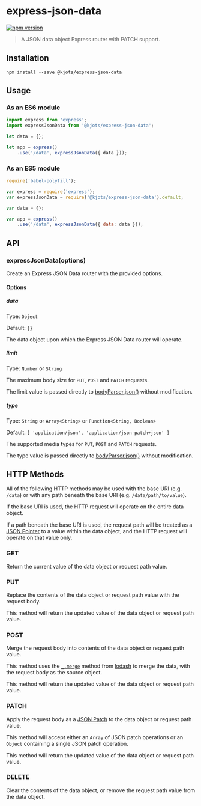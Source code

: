 # express-json-data

[![npm version](https://badge.fury.io/js/%40kjots%2Fexpress-json-data.svg)](https://www.npmjs.com/package/@kjots/express-json-data)

> A JSON data object Express router with PATCH support.

## Installation

```shell
npm install --save @kjots/express-json-data
```

## Usage

### As an ES6 module

```js
import express from 'express';
import expressJsonData from '@kjots/express-json-data';

let data = {};

let app = express()
    .use('/data', expressJsonData({ data }));
```

### As an ES5 module

```js
require('babel-polyfill');

var express = require('express');
var expressJsonData = require('@kjots/express-json-data').default;

var data = {};

var app = express()
    .use('/data', expressJsonData({ data: data }));
```

## API

### expressJsonData(options)

Create an Express JSON Data router with the provided options.

#### Options

##### data
Type: `Object`

Default: `{}`

The data object upon which the Express JSON Data router will operate.

##### limit
Type: `Number` or `String`

The maximum body size for `PUT`, `POST` and `PATCH` requests.
 
The limit value is passed directly to [bodyParser.json()](https://www.npmjs.com/package/body-parser#limit) without
modification.

##### type
Type: `String` or `Array<String>` or `Function<String, Boolean>`

Default: `[ 'application/json', 'application/json-patch+json' ]`

The supported media types for `PUT`, `POST` and `PATCH` requests.

The type value is passed directly to [bodyParser.json()](https://www.npmjs.com/package/body-parser#type) without
modification.

## HTTP Methods

All of the following HTTP methods may be used with the base URI (e.g. `/data`) or with any path beneath the base URI 
(e.g. `/data/path/to/value`).

If the base URI is used, the HTTP request will operate on the entire data object.
 
If a path beneath the base URI is used, the request path will be treated as a [JSON Pointer](https://tools.ietf.org/html/rfc6901)
to a value within the data object, and the HTTP request will operate on that value only.

### GET

Return the current value of the data object or request path value.

### PUT

Replace the contents of the data object or request path value with the request body.

This method will return the updated value of the data object or request path value.

### POST

Merge the request body into contents of the data object or request path value.

This method uses the [`_.merge`](https://lodash.com/docs#merge) method from [lodash](https://lodash.com/) to merge the 
data, with the request body as the source object. 

This method will return the updated value of the data object or request path value.

### PATCH

Apply the request body as a [JSON Patch](https://tools.ietf.org/html/rfc6902) to the data object or request path value.

This method will accept either an `Array` of JSON patch operations or an `Object` containing a single JSON patch
operation.

This method will return the updated value of the data object or request path value.

### DELETE

Clear the contents of the data object, or remove the request path value from the data object.
